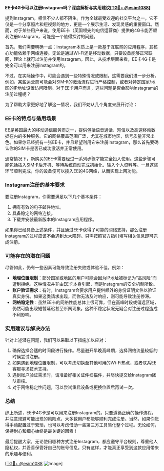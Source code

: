 **EE卡4G卡可以注册Instagram吗？深度解析与实用建议[[TG💪+ @esim1088](https://t.me/s/esim1088)]**

提到Instagram，相信不少人都不陌生。作为全球最受欢迎的社交平台之一，它不仅是一个分享照片和短视频的地方，更是一个展示生活、发现灵感的重要窗口。然而，对于某些用户来说，使用EE卡（英国领先的电信运营商）提供的4G卡能否顺利注册Instagram，可能是一个值得探讨的问题。

首先，我们需要明确一点：Instagram本质上是一款基于互联网的应用程序，其核心功能依赖于网络连接。无论是通过Wi-Fi还是移动数据，只要设备能够正常联网，理论上就可以注册并使用Instagram。因此，从技术层面来看，EE卡4G卡是完全可以用来注册Instagram的。

不过，在实际操作中，可能会遇到一些特殊情况或限制，这需要我们进一步分析。例如，某些运营商可能会对SIM卡的激活流程进行严格控制，或者对特定国家/地区的IP地址设置访问限制。对于EE卡用户而言，这些问题是否会影响Instagram的注册过程呢？

为了帮助大家更好地了解这一情况，我们不妨从几个角度来展开讨论：

### EE卡的特点与适用场景

EE是英国最大的移动通信服务商之一，提供包括语音通话、短信以及高速移动数据在内的多种服务。它的网络覆盖范围广泛，尤其在城市地区，信号质量非常出色。如果你已经拥有一张EE卡，并且希望利用它来注册Instagram，那么首先要确认你的SIM卡是否已成功激活并正常使用。

通常情况下，新购买的EE卡需要经过一系列步骤才能完全投入使用。这些步骤可能包括插入SIM卡后开机、等待系统自动完成初始化、输入个人资料等。一旦这些环节顺利完成，你的设备便可以接入EE的4G网络，从而实现上网功能。

### Instagram注册的基本要求

要注册Instagram，你需要满足以下几个基本条件：
1. 拥有有效的电子邮件地址。
2. 具备稳定的网络连接。
3. 下载并安装最新版本的Instagram应用程序。

如果你已经具备上述条件，并且通过EE卡获得了可靠的网络支持，那么注册Instagram的过程应该不会遇到太大障碍。只需按照官方指引填写相关信息即可完成注册。

### 可能存在的潜在问题

尽管如此，仍有一些因素可能导致注册失败或体验不佳。例如：
- **地理位置限制**：部分国家或地区的用户可能会因为IP地址被标记为“高风险”而遭到拒绝。这种情况并非由EE卡本身引起，而是Instagram的安全机制所致。
- **账户验证需求**：有时，Instagram会要求用户提供额外的身份证明文件以验证真实身份。如果这类请求出现，而你无法及时响应，则可能导致注册停滞。
- **网络稳定性**：虽然EE卡的网络性能总体上很可靠，但在高峰时段或偏远区域，仍然可能出现短暂延迟甚至断网现象。这种不稳定状况无疑会对注册过程造成不利影响。

### 实用建议与解决办法

针对上述潜在问题，我们可以采取以下措施加以应对：
1. 确保选择合适的时间段进行操作。尽量避开早晚高峰期，选择网络流量较低的时候尝试注册。
2. 如果遇到地理位置限制，可以考虑切换至其他可用的Wi-Fi热点，或者联系EE客服寻求技术支持。
3. 遇到账户验证需求时，请准备好相关证件扫描件，并尽快提交给Instagram团队审核。
4. 对于网络稳定性问题，可以尝试重启设备或更换位置后再试一次。

### 总结

综上所述，EE卡4G卡是可以用来注册Instagram的。只要遵循正确的操作流程，并注意规避可能出现的风险点，大多数用户都能够顺利完成注册。当然，如果你觉得手动配置过于繁琐，也可以考虑借助一些第三方工具简化整个过程。无论如何，保持耐心和细心始终是最关键的因素！

最后提醒大家，无论使用哪种方式注册Instagram，都应遵守平台规则，尊重他人隐私权，并妥善保管好自己的账号信息。只有这样，才能真正享受到这款应用带来的乐趣与便利。

[[TG💪+ @esim1088](https://t.me/s/esim1088) ![Image](https://i.postimg.cc/4NQfJmqS/Snipaste-2025-05-13-00-14-12.png)]